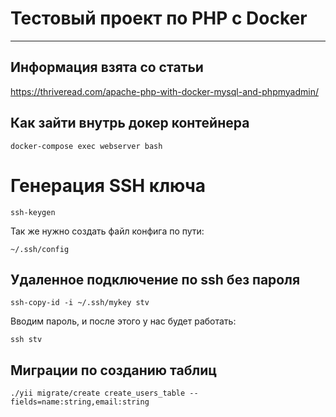 # Тестовый проект по PHP с Docker

****

## Информация взята со статьи

https://thriveread.com/apache-php-with-docker-mysql-and-phpmyadmin/


## Как зайти внутрь докер контейнера

    docker-compose exec webserver bash


# Генерация SSH ключа

    ssh-keygen

Так же нужно создать файл конфига по пути:

    ~/.ssh/config


## Удаленное подключение по ssh без пароля

    ssh-copy-id -i ~/.ssh/mykey stv

Вводим пароль, и после этого у нас будет работать: 

    ssh stv

## Миграции по созданию таблиц

    ./yii migrate/create create_users_table --fields=name:string,email:string
